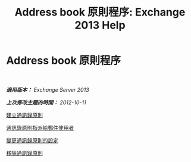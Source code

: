 ﻿---
title: 'Address book 原則程序: Exchange 2013 Help'
TOCTitle: Address book 原則程序
ms:assetid: 1204db89-ee4b-459a-8c14-e8d60dd6c4a4
ms:mtpsurl: https://technet.microsoft.com/zh-tw/library/Hh529916(v=EXCHG.150)
ms:contentKeyID: 50472596
ms.date: 05/21/2018
mtps_version: v=EXCHG.150
ms.translationtype: MT
---

# Address book 原則程序

 

_**適用版本：** Exchange Server 2013_

_**上次修改主題的時間：** 2012-10-11_

[建立通訊錄原則](create-an-address-book-policy-exchange-2013-help.md)

[通訊錄原則指派給郵件使用者](assign-an-address-book-policy-to-mail-users-exchange-2013-help.md)

[變更通訊錄原則的設定](change-the-settings-of-an-address-book-policy-exchange-2013-help.md)

[移除通訊錄原則](remove-an-address-book-policy-exchange-2013-help.md)

